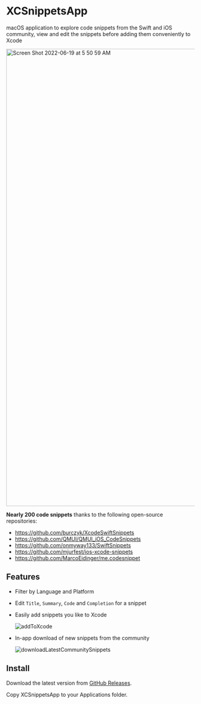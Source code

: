 # XCSnippetsApp
macOS application to explore code snippets from the Swift and iOS community, view and edit the snippets before adding them conveniently to Xcode 

<img width="1219" alt="Screen Shot 2022-06-19 at 5 50 59 AM" src="https://user-images.githubusercontent.com/4176826/174482004-c14395b6-9021-4cb6-b80a-a743fdb94224.png">

**Nearly 200 code snippets** thanks to the following open-source repositories:
- https://github.com/burczyk/XcodeSwiftSnippets
- https://github.com/QMUI/QMUI_iOS_CodeSnippets
- https://github.com/onmyway133/SwiftSnippets
- https://github.com/mjurfest/ios-xcode-snippets
- https://github.com/MarcoEidinger/me.codesnippet

## Features

- Filter by Language and Platform
- Edit `Title`, `Summary`, `Code` and `Completion` for a snippet
- Easily add snippets you like to Xcode

  ![addToXcode](https://user-images.githubusercontent.com/4176826/174482001-6d3eacf4-34a8-4554-bde6-6cc8122bd1da.gif)

- In-app download of new snippets from the community

  ![downloadLatestCommunitySnippets](https://user-images.githubusercontent.com/4176826/174482617-983f72e2-e88a-46a5-9018-c4e24b6c7fe1.gif)

## Install

Download the latest version from [GitHub Releases](https://github.com/MarcoEidinger/XCSnippetsApp/releases).

Copy XCSnippetsApp to your Applications folder.
